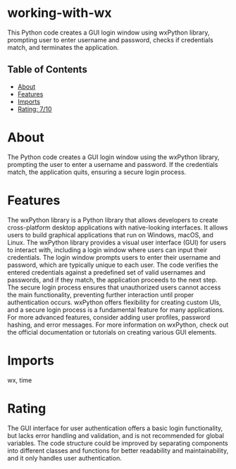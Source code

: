 # working-with-wx
This Python code creates a GUI login window using wxPython library, prompting user to enter username and password, checks if credentials match, and terminates the application.

## Table of Contents

- [About](#about)
- [Features](#features)
- [Imports](#Imports)
- [Rating: 7/10](#Rating)

# About

The Python code creates a GUI login window using the wxPython library, prompting the user to enter a username and password. If the credentials match, the application quits, ensuring a secure login process.

# Features

The wxPython library is a Python library that allows developers to create cross-platform desktop applications with native-looking interfaces. It allows users to build graphical applications that run on Windows, macOS, and Linux. The wxPython library provides a visual user interface (GUI) for users to interact with, including a login window where users can input their credentials. The login window prompts users to enter their username and password, which are typically unique to each user. The code verifies the entered credentials against a predefined set of valid usernames and passwords, and if they match, the application proceeds to the next step. The secure login process ensures that unauthorized users cannot access the main functionality, preventing further interaction until proper authentication occurs. wxPython offers flexibility for creating custom UIs, and a secure login process is a fundamental feature for many applications. For more advanced features, consider adding user profiles, password hashing, and error messages. For more information on wxPython, check out the official documentation or tutorials on creating various GUI elements.

# Imports

wx, time

# Rating

The GUI interface for user authentication offers a basic login functionality, but lacks error handling and validation, and is not recommended for global variables. The code structure could be improved by separating components into different classes and functions for better readability and maintainability, and it only handles user authentication.
